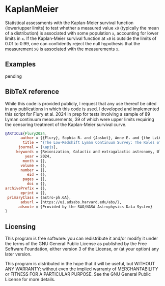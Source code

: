 # KaplanMeier
Statistical assessments with the Kaplan-Meier survival function (lower/upper limits) to test whether a measured value `x0` (typically the mean of a distribution) is associated with some population `x`, accounting for lower limits in `x`. If the Kaplan-Meier survival function at `x0` is outside the limits of 0.01 to 0.99, one can confidently reject the null hypothesis that the measurement `x0` is associated with the measurements `x`.

## Examples
pending

## BibTeX reference
While this code is provided publicly, I request that any use 
thereof be cited in any publications in which this code is used.
I developed and implemented this script for Flury et al. 2024 in prep
for tests involving a sample of 89 Lyman continuum measurements,
39 of which were upper limits requiring the censoring treatment of
the Kaplan-Meier survival curve.

``` bibtex
@ARTICLE{Flury2024,
       author = {{Flury}, Sophia R. and {Jaskot}, Anne E. and {the LzLCS Collaboration}},
        title = "{The Low-Redshift Lyman Continuum Survey: The Roles of Stellar Feedback and ISM Geometry in LyC Escape}",
      journal = {\apjs},
     keywords = {Reionization, Galactic and extragalactic astronomy, Ultraviolet astronomy, Hubble Space Telescope, 1383, 563, 1736, 761, Astrophysics - Astrophysics of Galaxies, Astrophysics - Cosmology and Nongalactic Astrophysics},
         year = 2024,
        month = {},
       volume = {},
       number = {},
          eid = {},
        pages = {},
          doi = {},
archivePrefix = {},
       eprint = {},
 primaryClass = {astro-ph.GA},
       adsurl = {https://ui.adsabs.harvard.edu/abs/},
      adsnote = {Provided by the SAO/NASA Astrophysics Data System}
}
```

## Licensing
This program is free software: you can redistribute it and/or modify it under the terms of the GNU General Public License as published by the Free Software Foundation, either version 3 of the License, or (at your option) any later version.

This program is distributed in the hope that it will be useful, but WITHOUT ANY WARRANTY; without even the implied warranty of MERCHANTABILITY or FITNESS FOR A PARTICULAR PURPOSE. See the GNU General Public License for more details.
